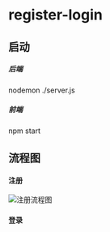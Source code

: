 # register-login
## 启动
##### 后端
  nodemon ./server.js
##### 前端
  npm start

## 流程图
#### 注册
![注册流程图]()
#### 登录

